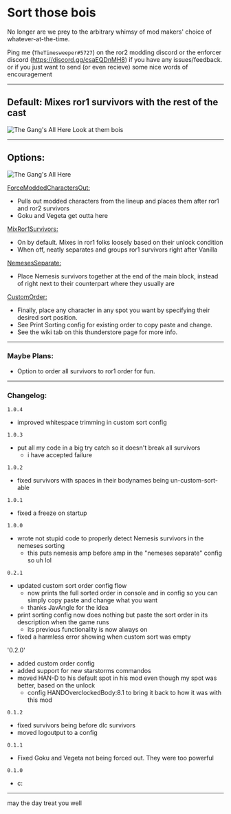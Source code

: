 # Sort those bois

No longer are we prey to the arbitrary whimsy of mod makers' choice of whatever-at-the-time.  

Ping me (`TheTimesweeper#5727`) on the ror2 modding discord or the enforcer discord (https://discord.gg/csaEQDnMH8) if you have any issues/feedback.  
or if you just want to send (or even recieve) some nice words of encouragement
___
## Default: Mixes ror1 survivors with the rest of the cast

![The Gang's All Here](https://i.imgur.com/mQNrhfH.png)
Look at them bois

___
## Options:
![The Gang's All Here](https://i.imgur.com/IWK5SjX.png)

<ins>ForceModdedCharactersOut:</ins>
- Pulls out modded characters from the lineup and places them after ror1 and ror2 survivors
- Goku and Vegeta get outta here

<ins>MixRor1Survivors:</ins>
- On by default. Mixes in ror1 folks loosely based on their unlock condition
- When off, neatly separates and groups ror1 survivors right after Vanilla

<ins>NemesesSeparate:</ins>
- Place Nemesis survivors together at the end of the main block, instead of right next to their counterpart where they usually are

<ins>CustomOrder:</ins>
- Finally, place any character in any spot you want by specifying their desired sort position.
- See Print Sorting config for existing order to copy paste and change. 
- See the wiki tab on this thunderstore page for more info.
___
### Maybe Plans:
 - Option to order all survivors to ror1 order for fun.
___
### Changelog:
`1.0.4`
- improved whitespace trimming in custom sort config 

`1.0.3`
- put all my code in a big try catch so it doesn't break all survivors
  - i have accepted failure

`1.0.2`
- fixed survivors with spaces in their bodynames being un-custom-sort-able

`1.0.1`
- fixed a freeze on startup

`1.0.0`
- wrote not stupid code to properly detect Nemesis survivors in the nemeses sorting
  - this puts nemesis amp before amp in the "nemeses separate" config so uh lol

`0.2.1`
- updated custom sort order config flow
  - now prints the full sorted order in console and in config so you can simply copy paste and change what you want
  - thanks JavAngle for the idea
- print sorting config now does nothing but paste the sort order in its description when the game runs
  - its previous functionality is now always on
- fixed a harmless error showing when custom sort was empty

'0.2.0'
 - added custom order config
 - added support for new starstorms commandos
 - moved HAN-D to his default spot in his mod even though my spot was better, based on the unlock
   - config HANDOverclockedBody:8.1 to bring it back to how it was with this mod 

`0.1.2` 
  - fixed survivors being before dlc survivors
  - moved logoutput to a config

`0.1.1` 
  - Fixed Goku and Vegeta not being forced out. They were too powerful

`0.1.0` 
  - c:

___

may the day treat you well